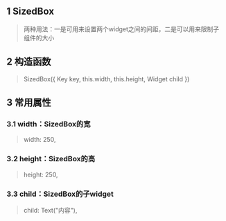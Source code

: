 ## **1 SizedBox**
> 两种用法：一是可用来设置两个widget之间的间距，二是可以用来限制子组件的大小

## **2 构造函数** 
> SizedBox({ 
>     Key key, 
>     this.width, 
>     this.height, 
>     Widget child 
> })

## **3 常用属性** 
### **3.1 width：SizedBox的宽**
> width: 250,

### **3.2 height：SizedBox的高**
> height: 250,

### **3.3 child：SizedBox的子widget**
> child: Text("内容"),